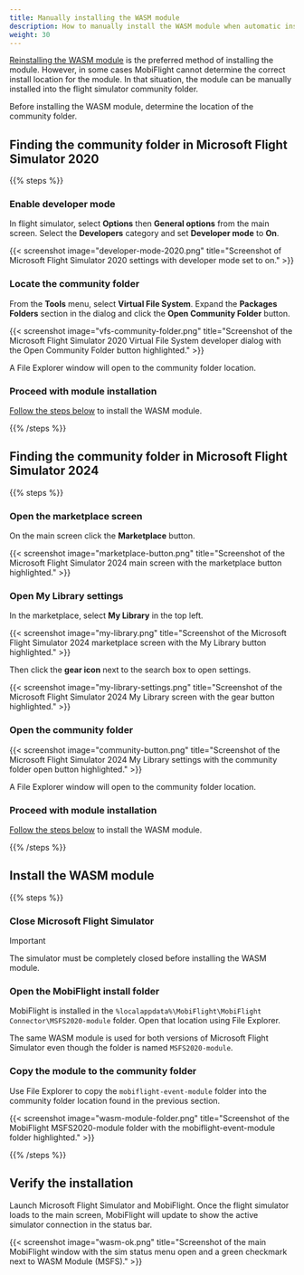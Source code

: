 ```yaml
---
title: Manually installing the WASM module
description: How to manually install the WASM module when automatic installation fails.
weight: 30
---
```


<!-- markdownlint doesn't know about steps and duplicate headings within that are fine, Hugo gives them unique links. -->
<!-- markdownlint-disable MD024 -->

[Reinstalling the WASM module](/guides/wasm-reinstall/) is the preferred method of installing the module. However, in some cases MobiFlight cannot determine the correct install location for the module. In that situation, the module can be manually installed into the flight simulator community folder.

Before installing the WASM module, determine the location of the community folder.

## Finding the community folder in Microsoft Flight Simulator 2020

{{% steps %}}

### Enable developer mode

In flight simulator, select **Options** then **General options** from the main screen. Select the **Developers** category and set **Developer mode** to **On**.

{{< screenshot image="developer-mode-2020.png" title="Screenshot of Microsoft Flight Simulator 2020 settings with developer mode set to on." >}}

### Locate the community folder

From the **Tools** menu, select **Virtual File System**. Expand the **Packages Folders** section in the dialog and click the **Open Community Folder** button.

{{< screenshot image="vfs-community-folder.png" title="Screenshot of the Microsoft Flight Simulator 2020 Virtual File System developer dialog with the Open Community Folder button highlighted." >}}

A File Explorer window will open to the community folder location.

### Proceed with module installation

[Follow the steps below](#install-the-wasm-module) to install the WASM module.

{{% /steps %}}

## Finding the community folder in Microsoft Flight Simulator 2024

{{% steps %}}

### Open the marketplace screen

On the main screen click the **Marketplace** button.

{{< screenshot image="marketplace-button.png" title="Screenshot of the Microsoft Flight Simulator 2024 main screen with the marketplace button highlighted." >}}

### Open My Library settings

In the marketplace, select **My Library** in the top left.

{{< screenshot image="my-library.png" title="Screenshot of the Microsoft Flight Simulator 2024 marketplace screen with the My Library button highlighted." >}}

Then click the **gear icon** next to the search box to open settings.

{{< screenshot image="my-library-settings.png" title="Screenshot of the Microsoft Flight Simulator 2024 My Library screen with the gear button highlighted." >}}

### Open the community folder

{{< screenshot image="community-button.png" title="Screenshot of the Microsoft Flight Simulator 2024 My Library settings with the community folder open button highlighted." >}}

A File Explorer window will open to the community folder location.

### Proceed with module installation

[Follow the steps below](#install-the-wasm-module) to install the WASM module.

{{% /steps %}}

## Install the WASM module

{{% steps %}}

### Close Microsoft Flight Simulator

> [!IMPORTANT]
> The simulator must be completely closed before installing the WASM module.

### Open the MobiFlight install folder

MobiFlight is installed in the `%localappdata%\MobiFlight\MobiFlight Connector\MSFS2020-module` folder. Open that location using File Explorer.

The same WASM module is used for both versions of Microsoft Flight Simulator even though the folder is named `MSFS2020-module`.

### Copy the module to the community folder

Use File Explorer to copy the `mobiflight-event-module` folder into the community folder location found in the previous section.

{{< screenshot image="wasm-module-folder.png" title="Screenshot of the MobiFlight MSFS2020-module folder with the mobiflight-event-module folder highlighted." >}}

{{% /steps %}}

## Verify the installation

Launch Microsoft Flight Simulator and MobiFlight. Once the flight simulator loads to the main screen, MobiFlight will update to show the active simulator connection in the status bar.

{{< screenshot image="wasm-ok.png" title="Screenshot of the main MobiFlight window with the sim status menu open and a green checkmark next to WASM Module (MSFS)." >}}
